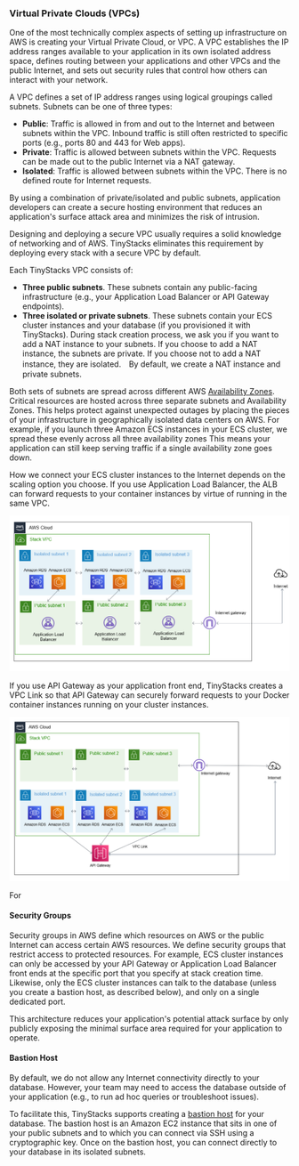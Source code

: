 ### Virtual Private Clouds (VPCs)

One of the most technically complex aspects of setting up infrastructure on AWS is creating your Virtual Private Cloud, or VPC. A VPC establishes the IP address ranges available to your application in its own isolated address space, defines routing between your applications and other VPCs and the public Internet, and sets out security rules that control how others can interact with your network.

A VPC defines a set of IP address ranges using logical groupings called subnets. Subnets can be one of three types: 

* **Public**: Traffic is allowed in from and out to the Internet and between subnets within the VPC. Inbound traffic is still often restricted to specific ports (e.g., ports 80 and 443 for Web apps). 
* **Private**: Traffic is allowed between subnets within the VPC. Requests can be made out to the public Internet via a NAT gateway. 
* **Isolated**: Traffic is allowed between subnets within the VPC. There is no defined route for Internet requests.

By using a combination of private/isolated and public subnets, application developers can create a secure hosting environment that reduces an application's surface attack area and minimizes the risk of intrusion. 

Designing and deploying a secure VPC usually requires a solid knowledge of networking and of AWS. TinyStacks eliminates this requirement by deploying every stack with a secure VPC by default.

Each TinyStacks VPC consists of: 

* **Three public subnets**. These subnets contain any public-facing infrastructure (e.g., your Application Load Balancer or API Gateway endpoints).
* **Three isolated or private subnets**. These subnets contain your ECS cluster instances and your database (if you provisioned it with TinyStacks). During stack creation process, we ask you if you want to add a NAT instance to your subnets. If you choose to add a NAT instance, the subnets are private. If you choose not to add a NAT instance, they are isolated.　By default, we create a NAT instance and private subnets.

Both sets of subnets are spread across different AWS <a href="https://aws.amazon.com/about-aws/global-infrastructure/regions_az/" target="_blank">Availability Zones</a>. Critical resources are hosted across three separate subnets and Availability Zones. This helps protect against unexpected outages by placing the pieces of your infrastructure in geographically isolated data centers on AWS. For example, if you launch three Amazon ECS instances in your ECS cluster, we spread these evenly across all three availability zones This means your application can still keep serving traffic if a single availability zone goes down. 

How we connect your ECS cluster instances to the Internet depends on the scaling option you choose. If you use Application Load Balancer, the ALB can forward requests to your container instances by virtue of running in the same VPC. 

![TinyStacks VPC diagram for Application Load Balancer](img/tinystacks-vpc-alb.png)

If you use API Gateway as your application front end, TinyStacks creates a VPC Link so that API Gateway can securely forward requests to your Docker container instances running on your cluster instances.

![TinyStacks VPC diagram for API Gateway](img/tinystacks-vpc-apig.png)

For 

#### Security Groups

Security groups in AWS define which resources on AWS or the public Internet can access certain AWS resources. We define security groups that restrict access to protected resources. For example, ECS cluster instances can only be accessed by your API Gateway or Application Load Balancer front ends at the specific port that you specify at stack creation time. Likewise, only the ECS cluster instances can talk to the database (unless you create a bastion host, as described below), and only on a single dedicated port.

This architecture reduces your application's potential attack surface by only publicly exposing the minimal surface area required for your application to operate. 

#### Bastion Host

By default, we do not allow any Internet connectivity directly to your database. However, your team may need to access the database outside of your application (e.g., to run ad hoc queries or troubleshoot issues). 

To facilitate this, TinyStacks supports creating a <a href="https://aws.amazon.com/premiumsupport/knowledge-center/rds-connect-using-bastion-host-linux/" target="_blank">bastion host</a> for your database. The bastion host is an Amazon EC2 instance that sits in one of your public subnets and to which you can connect via SSH using a cryptographic key. Once on the bastion host, you can connect directly to your database in its isolated subnets. 